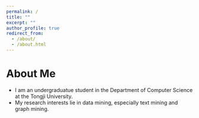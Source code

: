 ```yaml
---
permalink: /
title: ""
excerpt: ""
author_profile: true
redirect_from: 
  - /about/
  - /about.html
---
```


# About Me
* I am an undergraduatue student in the Department of Computer Science at the Tongji University.
* My research interests lie in data mining, especially text mining and graph mining.
